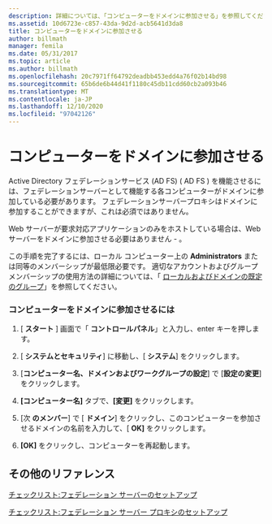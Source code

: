 ```yaml
---
description: 詳細については、「コンピューターをドメインに参加させる」を参照してください。
ms.assetid: 10d6723e-c857-43da-9d2d-acb5641d3da8
title: コンピューターをドメインに参加させる
author: billmath
manager: femila
ms.date: 05/31/2017
ms.topic: article
ms.author: billmath
ms.openlocfilehash: 20c7971ff64792deadbb453edd4a76f02b14bd98
ms.sourcegitcommit: 65b6de6b44d41f1180c45db11cdd60cb2a093b46
ms.translationtype: MT
ms.contentlocale: ja-JP
ms.lasthandoff: 12/10/2020
ms.locfileid: "97042126"
---
```

# <a name="join-a-computer-to-a-domain"></a>コンピューターをドメインに参加させる

Active Directory フェデレーションサービス (AD FS) \( AD FS \) を機能させるには、フェデレーションサーバーとして機能する各コンピューターがドメインに参加している必要があります。 フェデレーションサーバープロキシはドメインに参加することができますが、これは必須ではありません。

Web サーバーが要求対応アプリケーションのみをホストしている場合は、Web サーバーをドメインに参加させる必要はありません \- 。

この手順を完了するには、ローカル コンピューター上の **Administrators** または同等のメンバーシップが最低限必要です。  適切なアカウントおよびグループメンバーシップの使用方法の詳細については、「 [ローカルおよびドメインの既定のグループ](https://go.microsoft.com/fwlink/?LinkId=83477)」を参照してください。

### <a name="to-join-a-computer-to-a-domain"></a>コンピューターをドメインに参加させるには

1.  [ **スタート** ] 画面で「 **コントロールパネル**」と入力し、enter キーを押します。

2.  [ **システムとセキュリティ**] に移動し、[ **システム**] をクリックします。

3.  [**コンピューター名、ドメインおよびワークグループの設定**] で [**設定の変更**] をクリックします。

4.  **[コンピューター名]** タブで、**[変更]** をクリックします。

5.  [次 **のメンバー**] で [ **ドメイン**] をクリックし、このコンピューターを参加させるドメインの名前を入力して、[ **OK]** をクリックします。

6.  **[OK]** をクリックし、コンピューターを再起動します。

## <a name="additional-references"></a>その他のリファレンス
[チェックリスト:フェデレーション サーバーのセットアップ](Checklist--Setting-Up-a-Federation-Server.md)

[チェックリスト:フェデレーション サーバー プロキシのセットアップ](Checklist--Setting-Up-a-Federation-Server-Proxy.md)


